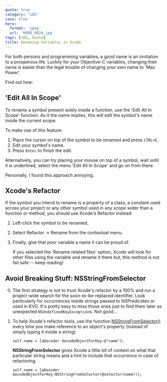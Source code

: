 ```yaml
---
quote: true
category: "iOS"
cave: true
hero:
  format: 'jpeg'
  url: 'HERO_0024.jpg'
tags: [iOS, Quote]
title: Renaming Variables in Xcode
---
```


For both persons and programming variables, a good name is an invitation to a prosperous life.
Luckily for your Objective-C variables, changing their name is easier than the legal trouble of changing your own name to 'Max Power'.

Find out how:

## 'Edit All In Scope'

To rename a symbol present solely inside a function, use the 'Edit All In Scope' function. As it the name implies, this will edit the symbol's name inside the current scope.

To make use of this feature:

1. Place the cursor on top of the symbol to be renamed and press ```CTRL+E```.
2. Edit your symbol's name.
3. Press ```Enter``` to finish the edit.

Alternatively, you can try placing your mouse on top of a symbol, wait until it is underlined, select the menu 'Edit All In Scope' and go on from there.

Personally, I found this approach annoying.

## Xcode's Refactor

If the symbol you intend to rename is a property of a class, a constant used across your project or any other symbol used in any scope wider than a function or method, you should use Xcode's Refactor instead:

1. Left-click the symbol to be renamed.
2. Select Refactor -> Rename from the contextual menu.
3. Finally, give that poor variable a name it can be proud of.

	If you selected the 'Rename related files' option, Xcode will look for other files using the variable and rename it there but, this method is not fail safe -- keep reading!

## Avoid Breaking Stuff: NSStringFromSelector

0. The first strategy is not to trust Xcode's refactor by a 100% and run a project-wide search for the soon-to-be-replaced identifier. Look particularly for occurrences inside strings passed to NSPredicates or used in KVO.
	It's pretty easy to miss those ones just to find them later as unexpected ```NSUndefinedKeyException```s. Not good...

1. To help Xcode's refactor tools, use the function [NSStringFromSelector()](https://developer.apple.com/library/ios/documentation/cocoa/reference/foundation/Miscellaneous/Foundation_Functions/Reference/reference.html#//apple_ref/c/func/NSStringFromSelector) every time you make reference to an object's property (instead of simply typing it inside a string)

	```
	self.name = [aDecoder decodeObjectForKey:@"name"];
	```

	**NSStringFromSelector** gives Xcode a little bit of context on what that particular string means and a hint to include that occurrence in case of refactoring.

	```
	self.name = [aDecoder decodeObjectForKey:NSStringFromSelector(@selector(name))];
	```
